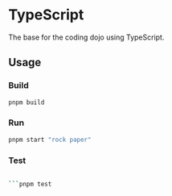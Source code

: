 # TypeScript

The base for the coding dojo using TypeScript.

## Usage

### Build

```bash
pnpm build
```

### Run

```bash
pnpm start "rock paper"
```

### Test

```bash

```pnpm test